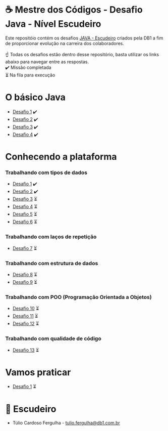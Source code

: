 # ☕ Mestre dos Códigos - Desafio Java - Nível Escudeiro

Este repositóio contém os desafios [JAVA - Escudeiro](https://db1group.github.io/mestre-dos-codigos/#/java) criados pela DB1 a fim de proporcionar evolução na carreira dos colaboradores.
</br>
</br>
☝ Todas os desafios estão dentro desse repositório, basta utilizar os links abaixo para navegar entre as respostas.
</br>
✔️ Missão completada
</br>
⏳ Na fila para execução
</br>

# O básico Java

* [Desafio 1](https://github.com/tuliofergulha/java-mdc-escudeiro/blob/main/o-basico-java/desafio-1.md) ✔️
* [Desafio 2](https://github.com/tuliofergulha/java-mdc-escudeiro/blob/main/o-basico-java/desafio-2.md) ✔️
* [Desafio 3](https://github.com/tuliofergulha/java-mdc-escudeiro/blob/main/o-basico-java/desafio-3/desafio-3.md) ✔️
* [Desafio 4](https://github.com/tuliofergulha/java-mdc-escudeiro/blob/main/o-basico-java/desafio-4/desafio-4.md) ✔️

# Conhecendo a plataforma

### Trabalhando com tipos de dados
* [Desafio 1](https://github.com/tuliofergulha/java-mdc-escudeiro/blob/main/conhecendo-a-plataforma/desafio-1/desafio-1.md) ✔️
* [Desafio 2](https://github.com/tuliofergulha/java-mdc-escudeiro/blob/main/conhecendo-a-plataforma/desafio-2/desafio-2.md) ✔️
* [Desafio 3]() ⏳
* [Desafio 4]() ⏳
* [Desafio 5]() ⏳
* [Desafio 6]() ⏳

### Trabalhando com laços de repetição
* [Desafio 7]() ⏳

### Trabalhando com estrutura de dados
* [Desafio 8]() ⏳
* [Desafio 9]() ⏳

### Trabalhando com POO (Programação Orientada a Objetos)
* [Desafio 10]() ⏳
* [Desafio 11]() ⏳
* [Desafio 12]() ⏳

### Trabalhando com qualidade de código
* [Desafio 13]() ⏳

# Vamos praticar
* [Desafio 1]() ⏳


# 🔰 Escudeiro 
* Túlio Cardoso Fergulha - <tulio.fergulha@db1.com.br>
